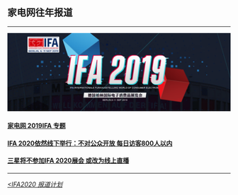 ## 家电网往年报道
---
[![2019cover](https://github.com/Jeremiah-Y/IFA2020/blob/master/IFA%202020%20%E6%8A%A5%E9%81%93%E8%AE%A1%E5%88%92/img/IFA%202019%20%E5%AE%B6%E7%94%B5%E7%BD%91.png)](http://www.cheaa.com/ifa/)
#### [家电网 2019IFA 专题](http://www.cheaa.com/ifa/)


#### [IFA 2020依然线下举行：不对公众开放 每日访客800人以内](http://news.cheaa.com/2020/0810/578547.shtml)

####  [三星将不参加IFA 2020展会 或改为线上直播](http://news.cheaa.com/2020/0702/576678.shtml)

---
_[<IFA2020 报道计划](https://github.com/Jeremiah-Y/IFA2020/blob/master/IFA%202020%20%E6%8A%A5%E9%81%93%E8%AE%A1%E5%88%92/0%20IFA2020%20%E6%8A%A5%E9%81%93%E8%AE%A1%E5%88%92.md)_


